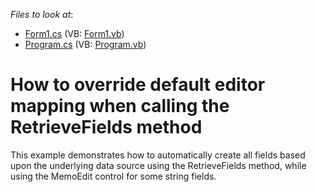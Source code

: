 <!-- default file list -->
*Files to look at*:

* [Form1.cs](./CS/WindowsApplication12/Form1.cs) (VB: [Form1.vb](./VB/WindowsApplication12/Form1.vb))
* [Program.cs](./CS/WindowsApplication12/Program.cs) (VB: [Program.vb](./VB/WindowsApplication12/Program.vb))
<!-- default file list end -->
# How to override default editor mapping when calling the RetrieveFields method 


<p>This example demonstrates how to automatically create all fields based upon the underlying data source using the RetrieveFields method, while using the MemoEdit control for some string fields.</p>

<br/>


